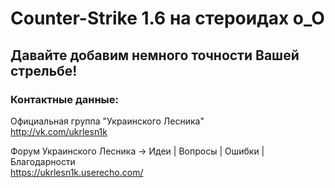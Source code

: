 Counter-Strike 1.6 на стероидах о_О
===================================

Давайте добавим немного точности Вашей стрельбе!
------------------------------------------------

### Контактные данные:

Официальная группа "Украинского Лесника"<br>http://vk.com/ukrlesn1k

Форум Украинского Лесника → Идеи | Вопросы | Ошибки | Благодарности<br>https://ukrlesn1k.userecho.com/
